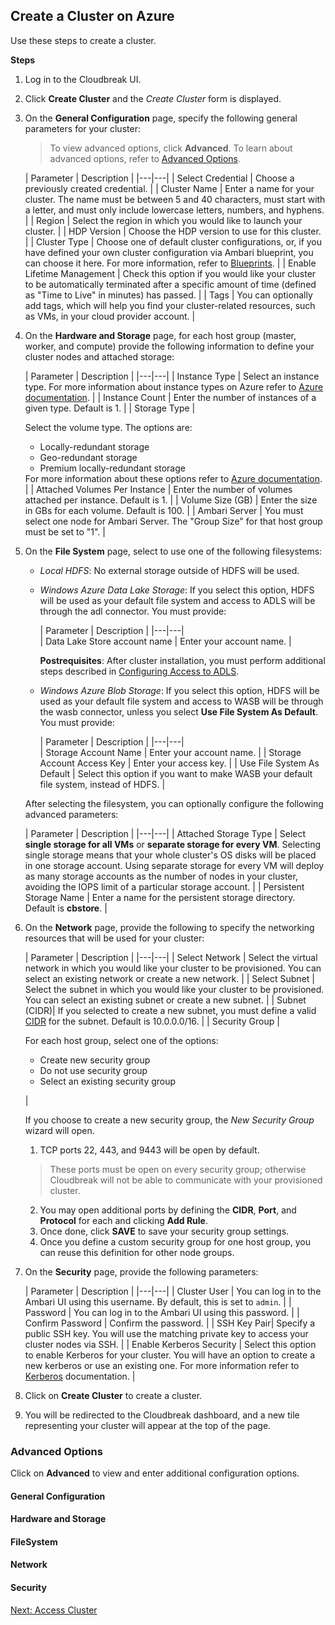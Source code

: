 ## Create a Cluster on Azure 


Use these steps to create a cluster.

**Steps**

1. Log in to the Cloudbreak UI.

2. Click **Create Cluster** and the *Create Cluster* form is displayed.

3. On the **General Configuration** page, specify the following general parameters for your cluster:

    > To view advanced options, click **Advanced**. To learn about advanced options, refer to [Advanced Options](#advanced-options).


    | Parameter | Description |
|---|---|
| Select Credential | Choose a previously created credential. |
| Cluster Name | Enter a name for your cluster. The name must be between 5 and 40 characters, must start with a letter, and must only include lowercase letters, numbers, and hyphens. |
| Region | Select the region in which you would like to launch your cluster. |
| HDP Version | Choose the HDP version to use for this cluster. |
| Cluster Type | Choose one of default cluster configurations, or, if you have defined your own cluster configuration via Ambari blueprint, you can choose it here. For more information, refer to [Blueprints](blueprints.md). |
| Enable Lifetime Management | Check this option if you would like your cluster to be automatically terminated after a specific amount of time (defined as "Time to Live" in minutes) has passed. |
| Tags | You can optionally add tags, which will help you find your cluster-related resources, such as VMs, in your cloud provider account. |

4. On the **Hardware and Storage** page, for each host group (master, worker, and compute) provide the following information to define your cluster nodes and attached storage:
    
    | Parameter | Description |
|---|---|
| Instance Type | Select an instance type. For more information about instance types on Azure refer to [Azure documentation](https://docs.microsoft.com/en-us/azure/virtual-machines/linux/sizes-general). |
| Instance Count | Enter the number of instances of a given type. Default is 1. |
| Storage Type | <p>Select the volume type. The options are:<ul><li>Locally-redundant storage</li><li>Geo-redundant storage</li><li>Premium locally-redundant storage</li></ul> For more information about these options refer to <a href="https://docs.microsoft.com/en-us/azure/storage/storage-introduction" target="_blank">Azure documentation</a>. |
| Attached Volumes Per Instance | Enter the number of volumes attached per instance. Default is 1. |
| Volume Size (GB) | Enter the size in GBs for each volume. Default is 100. |
| Ambari Server | You must select one node for Ambari Server. The "Group Size" for that host group must be set to "1". |     

5. On the **File System** page, select to use one of the following filesystems:

    * *Local HDFS*: No external storage outside of HDFS will be used.
    * *Windows Azure Data Lake Storage*: If you select this option, HDFS will be used as your default file system and access to ADLS will be through the adl connector. You must provide:

        | Parameter | Description |
|---|---|  
| Data Lake Store account name | Enter your account name. |
        
        **Postrequisites**: After cluster installation, you must perform additional steps described in [Configuring Access to ADLS](azure-data.md#configuring-access-to-adls). 
        
    * *Windows Azure Blob Storage*: If you select this option, HDFS will be used as your default file system and access to WASB will be through the wasb connector, unless you select **Use File System As Default**. You must provide:

        | Parameter | Description |
|---|---|  
| Storage Account Name | Enter your account name. |
| Storage Account Access Key | Enter your access key. |
| Use File System As Default | Select this option if you want to make WASB your default file system, instead of HDFS. |

    After selecting the filesystem, you can optionally configure the following advanced parameters:

    | Parameter | Description |
|---|---|
| Attached Storage Type | Select **single storage for all VMs** or **separate storage for every VM**. Selecting single storage means that your whole cluster's OS disks will be placed in one storage account. Using separate storage for every VM will deploy as many storage accounts as the number of nodes in your cluster, avoiding the IOPS limit of a particular storage account. |
| Persistent Storage Name | Enter a name for the persistent storage directory. Default is **cbstore**. |

6. On the **Network** page, provide the following to specify the networking resources that will be used for your cluster:

    | Parameter | Description |
|---|---|
| Select Network | Select the virtual network in which you would like your cluster to be provisioned. You can select an existing network or create a new network. |
| Select Subnet | Select the subnet in which you would like your cluster to be provisioned. You can select an existing subnet or create a new subnet. |
| Subnet (CIDR)| If you selected to create a new subnet, you must define a valid [CIDR](http://www.ipaddressguide.com/cidr) for the subnet. Default is 10.0.0.0/16. |
| Security Group | <p>For each host group, select one of the options:<ul><li>Create new security group</li><li>Do not use security group</li><li>Select an existing security group</li></ul></p> |

    If you choose to create a new security group, the *New Security Group* wizard will open.
    
    1. TCP ports 22, 443, and 9443 will be open by default. 
    
    > These ports must be open on every security group; otherwise Cloudbreak will not be able to communicate with your provisioned cluster.
    
    2. You may open additional ports by defining the **CIDR**, **Port**, and **Protocol** for each and clicking **Add Rule**. 
    3. Once done, click **SAVE** to save your security group settings.
    4. Once you define a custom security group for one host group, you can reuse this definition for other node groups.


5. On the **Security** page, provide the following parameters:

    | Parameter | Description |
|---|---|
| Cluster User | You can log in to the Ambari UI using this username. By default, this is set to `admin`. |
| Password | You can log in to the Ambari UI using this password. |
| Confirm Password | Confirm the password. |
| SSH Key Pair| Specify a public SSH key. You will use the matching private key to access your cluster nodes via SSH. |
| Enable Kerberos Security | Select this option to enable Kerberos for your cluster. You will have an option to create a new kerberos or use an existing one. For more information refer to [Kerberos](security-kerberos.md) documentation. |

8. Click on **Create Cluster** to create a cluster.

9. You will be redirected to the Cloudbreak dashboard, and a new tile representing your cluster will appear at the top of the page.


### Advanced Options

Click on **Advanced** to view and enter additional configuration options.

#### General Configuration


#### Hardware and Storage


#### FileSystem


#### Network


#### Security 


<div class="next">
<a href="../azure-clusters-access/index.html">Next: Access Cluster</a>
</div>
